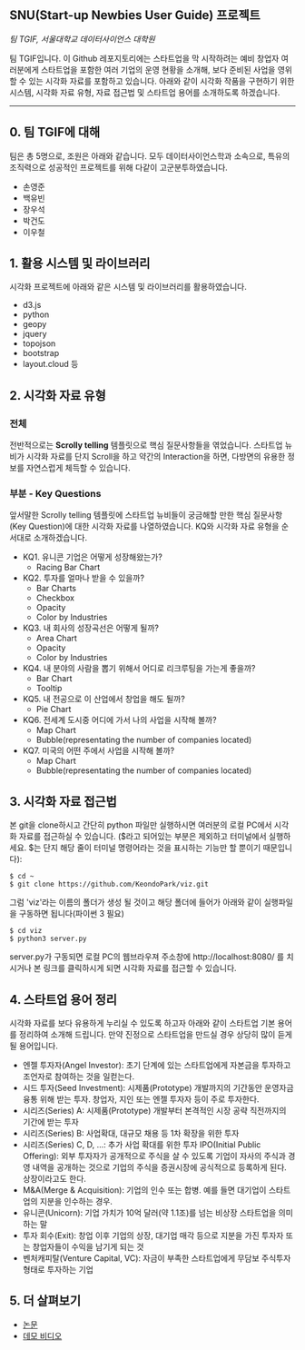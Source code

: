 ## SNU(Start-up Newbies User Guide) 프로젝트

_팀 TGIF, 서울대학교 데이터사이언스 대학원_

팀 TGIF입니다. 이 Github 레포지토리에는 스타트업을 막 시작하려는 예비 창업자 여러분에게 스타트업을 포함한 여러 기업의 운영 현황을 소개해, 보다 준비된 사업을 영위할 수 있는 시각화 자료를 포함하고 있습니다. 아래와 같이 시각화 작품을 구현하기 위한 시스템, 시각화 자료 유형, 자료 접근법 및 스타트업 용어를 소개하도록 하겠습니다.

---

## 0. 팀 TGIF에 대해

팀은 총 5명으로, 조원은 아래와 같습니다. 모두 데이터사이언스학과 소속으로, 특유의 조직력으로 성공적인 프로젝트를 위해 다같이 고군분투하였습니다.

- 손영준
- 백유빈
- 장우석
- 박건도
- 이우철

## 1. 활용 시스템 및 라이브러리

시각화 프로젝트에 아래와 같은 시스템 및 라이브러리를 활용하였습니다.

- d3.js
- python
- geopy
- jquery
- topojson
- bootstrap
- layout.cloud 등

## 2. 시각화 자료 유형

### 전체

전반적으로는 **Scrolly telling** 템플릿으로 핵심 질문사항들을 엮었습니다. 스타트업 뉴비가 시각화 자료를 단지 Scroll을 하고 약간의 Interaction을 하면, 다방면의 유용한 정보를 자연스럽게 체득할 수 있습니다.

### 부분 - Key Questions

앞서말한 Scrolly telling 템플릿에 스타트업 뉴비들이 궁금해할 만한 핵심 질문사항(Key Question)에 대한 시각화 자료를 나열하였습니다. KQ와 시각화 자료 유형을 순서대로 소개하겠습니다.

- KQ1. 유니콘 기업은 어떻게 성장해왔는가?
  - Racing Bar Chart
- KQ2. 투자를 얼마나 받을 수 있을까?
  - Bar Charts
  - Checkbox
  - Opacity
  - Color by Industries
- KQ3. 내 회사의 성장곡선은 어떻게 될까?
  - Area Chart
  - Opacity
  - Color by Industries
- KQ4. 내 분야의 사람을 뽑기 위해서 어디로 리크루팅을 가는게 좋을까?
  - Bar Chart
  - Tooltip
- KQ5. 내 전공으로 이 산업에서 창업을 해도 될까?
  - Pie Chart
- KQ6. 전세계 도시중 어디에 가서 나의 사업을 시작해 볼까?
  - Map Chart
  - Bubble(representating the number of companies located)
- KQ7. 미국의 어떤 주에서 사업을 시작해 볼까?
  - Map Chart
  - Bubble(representating the number of companies located)

## 3. 시각화 자료 접근법
본 git을 clone하시고 간단히 python 파일만 실행하시면 여러분의 로컬 PC에서 시각화 자료를 접근하실 수 있습니다. ($라고 되어있는 부분은 제외하고 터미널에서 실행하세요. $는 단지 해당 줄이 터미널 명령어라는 것을 표시하는 기능만 할 뿐이기 때문입니다):

```
$ cd ~
$ git clone https://github.com/KeondoPark/viz.git
```
그럼 'viz'라는 이름의 폴더가 생성 될 것이고
해당 폴더에 들어가 아래와 같이 실행파일을 구동하면 됩니다(파이썬 3 필요)
```
$ cd viz
$ python3 server.py
```
server.py가 구동되면 로컬 PC의 웹브라우져 주소창에 http://localhost:8080/ 를 치시거나 본 링크를 클릭하시게 되면 시각화 자료를 접근할 수 있습니다.


## 4. 스타트업 용어 정리
시각화 자료를 보다 유용하게 누리실 수 있도록 하고자 아래와 같이 스타트업 기본 용어를 정리하여 소개해 드립니다. 만약 진정으로 스타트업을 만드실 경우 상당히 많이 듣게 될 용어입니다. 
- 엔젤 투자자(Angel Investor): 초기 단계에 있는 스타트업에게 자본금을 투자하고 조언자로 참여하는 것을 일컫는다.
- 시드 투자(Seed Investment): 시제품(Prototype) 개발까지의 기간동안 운영자금 융통 위해 받는 투자. 창업자, 지인 또는 엔젤 투자자 등이 주로 투자한다.
- 시리즈(Series) A: 시제품(Prototype) 개발부터 본격적인 시장 공략 직전까지의 기간에 받는 투자
- 시리즈(Series) B: 사업확대, 대규모 채용 등 1차 확장을 위한 투자
- 시리즈(Series) C, D, ...: 추가 사업 확대를 위한 투자
IPO(Initial Public Offering): 외부 투자자가 공개적으로 주식을 살 수 있도록 기업이 자사의 주식과 경영 내역을 공개하는 것으로 기업의 주식을 증권시장에 공식적으로 등록하게 된다. 상장이라고도 한다.
- M&A(Merge & Acquisition): 기업의 인수 또는 합병. 예를 들면 대기업이 스타트업의 지분을 인수하는 경우.
- 유니콘(Unicorn): 기업 가치가 10억 달러(약 1.1조)를 넘는 비상장 스타트업을 의미하는 말
- 투자 회수(Exit): 창업 이후 기업의 상장, 대기업 매각 등으로 지분을 가진 투자자 또는 창업자들이 수익을 남기게 되는 것
- 벤처캐피탈(Venture Capital, VC): 자금이 부족한 스타트업에게 무담보 주식투자 형태로 투자하는 기업


## 5. 더 살펴보기
- [논문](http://etl.snu.ac.kr/mod/ubboard/article.php?id=1343280&bwid=2359712)
- [데모 비디오](https://www.youtube.com/watch?v=K7PA77turCg&feature=emb_logo)
